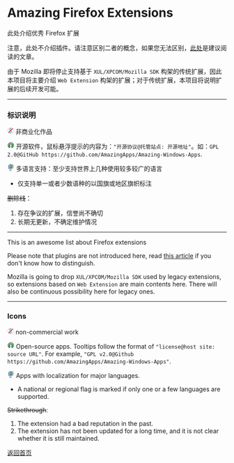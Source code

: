 # Amazing Firefox Extensions

此处介绍优秀 Firefox 扩展

注意，此处不介绍插件。请注意区别二者的概念，如果您无法区别，[此处](https://emlvirus.gitbooks.io/personal-knowledge-base/content/Info-Tech/add-ons.html)是建议阅读的文章。

由于 Mozilla 即将停止支持基于 `XUL/XPCOM/Mozilla SDK` 构架的传统扩展，因此本项目将主要介绍 `Web Extension` 构架的扩展；对于传统扩展，本项目将说明扩展的后续开发可能。

---

### 标识说明

![](/assets/noncommercial.png) 非商业化作品

![](/assets/open-source-icon.png) 开源软件，鼠标悬浮提示的内容为：`"开源协议@托管站点: 开源地址"`。如：`GPL 2.0@GitHub https://github.com/AmazingApps/Amazing-Windows-Apps`.

![](/assets/earth-globe.png) 多语言支持：至少支持世界上几种使用较多较广的语言

* 仅支持单一或者少数语种的以国旗或地区旗帜标注

~~删除线~~：

1. 存在争议的扩展，信誉尚不确切
2. 长期无更新，不确定维护情况

---

This is an awesome list about Firefox extensions

Please note that plugins are not introduced here, read [this article](https://emlvirus.gitbooks.io/personal-knowledge-base/content/Info-Tech/add-ons.html) if you don't know how to distinguish.

Mozilla is going to drop `XUL/XPCOM/Mozilla SDK` used by legacy extensions, so extensions based on `Web Extension` are main contents here. There will also be continuous possibility here for legacy ones.

---

### Icons

![](/assets/noncommercial.png) non-commercial work

![](/assets/open-source-icon.png) Open-source apps. Tooltips follow the format of `"license@host site: source URL"`. For example, `"GPL v2.0@Github https://github.com/AmazingApps/Amazing-Windows-Apps"`.

![](/assets/earth-globe.png) Apps with localization for major languages.

* A national or regional flag is marked if only one or a few languages are supported.

~~Strikethrough~~:

1. The extension had a bad reputation in the past.
2. The extension has not been updated for a long time, and it is not clear whether it is still maintained.

[返回首页](http://amazingapps.org/)
